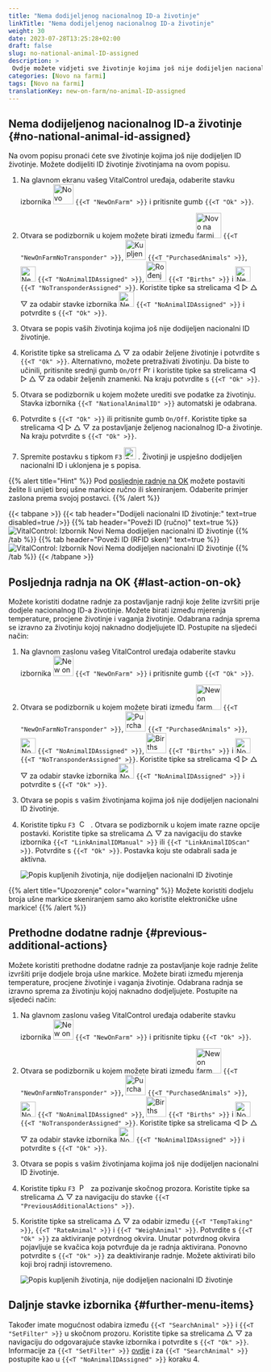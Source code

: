 ```yaml
---
title: "Nema dodijeljenog nacionalnog ID-a životinje"
linkTitle: "Nema dodijeljenog nacionalnog ID-a životinje"
weight: 30
date: 2023-07-28T13:25:28+02:00
draft: false
slug: no-national-animal-ID-assigned
description: >
 Ovdje možete vidjeti sve životinje kojima još nije dodijeljen nacionalni ID životinje i dodijeliti im nacionalni ID životinje.
categories: [Novo na farmi]
tags: [Novo na farmi]
translationKey: new-on-farm/no-animal-ID-assigned
---
```

## Nema dodijeljenog nacionalnog ID-a životinje {#no-national-animal-id-assigned}

Na ovom popisu pronaći ćete sve životinje kojima još nije dodijeljen ID životinje. Možete dodijeliti ID životinje životinjama na ovom popisu.

1. Na glavnom ekranu vašeg VitalControl uređaja, odaberite stavku izbornika <img src="/icons/main/new-on-farm.svg" width="40" align="bottom" alt="Novo na farmi" /> `{{<T "NewOnFarm" >}}` i pritisnite gumb `{{<T "Ok" >}}`.

2. Otvara se podizbornik u kojem možete birati između <img src="/icons/registration/new-on-farm-no-transponder.svg" width="50" align="bottom" alt="Novo na farmi, bez transpondera" /> `{{<T "NewOnFarmNoTransponder" >}}`, <img src="/icons/main/new-on-farm.svg" width="40" align="bottom" alt="Kupljene životinje" /> `{{<T "PurchasedAnimals" >}}`, <img src="/icons/registration/no-eartag-number.svg" width="30" align="bottom" alt="Nema nacionalnog ID-a životinje" /> `{{<T "NoAnimalIDAssigned" >}}`, <img src="/icons/main/births.svg" width="40" align="bottom" alt="Rođenja" /> `{{<T "Births" >}}` i <img src="/icons/registration/no-transponder.svg" width="30" align="bottom" alt="Nema dodijeljenog transpondera" /> `{{<T "NoTransponderAssigned" >}}`. Koristite tipke sa strelicama ◁ ▷ △ ▽ za odabir stavke izbornika <img src="/icons/registration/no-eartag-number.svg" width="30" align="bottom" alt="Nema nacionalnog ID-a životinje" /> `{{<T "NoAnimalIDAssigned" >}}` i potvrdite s `{{<T "Ok" >}}`.

3. Otvara se popis vaših životinja kojima još nije dodijeljen nacionalni ID životinje.

4. Koristite tipke sa strelicama △ ▽ za odabir željene životinje i potvrdite s `{{<T "Ok" >}}`. Alternativno, možete pretraživati životinju. Da biste to učinili, pritisnite srednji gumb `On/Off` <img src="/icons/footer/search.svg" width="15" align="bottom" alt="Pretraživanje" /> i koristite tipke sa strelicama ◁ ▷ △ ▽ za odabir željenih znamenki. Na kraju potvrdite s `{{<T "Ok" >}}`.


5. Otvara se podizbornik u kojem možete urediti sve podatke za životinju. Stavka izbornika `{{<T "NationalAnimalID" >}}` automatski je odabrana.

6. Potvrdite s `{{<T "Ok" >}}` ili pritisnite gumb `On/Off`. Koristite tipke sa strelicama ◁ ▷ △ ▽ za postavljanje željenog nacionalnog ID-a životinje. Na kraju potvrdite s `{{<T "Ok" >}}`.

7. Spremite postavku s tipkom `F3` <img src="/icons/footer/save.svg" width="24" align="bottom" alt="Save" />&nbsp;. Životinji je uspješno dodijeljen nacionalni ID i uklonjena je s popisa.

{{% alert title="Hint" %}}
Pod [posljednje radnje na OK](#last-action-on-ok) možete postaviti želite li unijeti broj ušne markice ručno ili skeniranjem. Odaberite primjer zaslona prema svojoj postavci. 
{{% /alert %}}

{{< tabpane >}}
{{< tab header="Dodijeli nacionalni ID životinje:" text=true disabled=true />}}
{{% tab header="Poveži ID (ručno)" text=true %}}
![VitalControl: Izbornik Novi Nema dodijeljen nacionalni ID životinje](../images/noanimalID.png "Poveži ID (ručno)")
{{% /tab %}}
{{% tab header="Poveži ID (RFID sken)" text=true %}}
![VitalControl: Izbornik Novi Nema dodijeljen nacionalni ID životinje](../images/noanimalID-scan.png "Poveži ID (RFID sken)")
{{% /tab %}}
{{< /tabpane >}}        

## Posljednja radnja na OK {#last-action-on-ok}

Možete koristiti dodatne radnje za postavljanje radnji koje želite izvršiti prije dodjele nacionalnog ID-a životinje. Možete birati između mjerenja temperature, procjene životinje i vaganja životinje. Odabrana radnja sprema se izravno za životinju kojoj naknadno dodjeljujete ID. Postupite na sljedeći način:

1. Na glavnom zaslonu vašeg VitalControl uređaja odaberite stavku izbornika <img src="/icons/main/new-on-farm.svg" width="40" align="bottom" alt="New on farm" /> `{{<T "NewOnFarm" >}}` i pritisnite gumb `{{<T "Ok" >}}`.

2. Otvara se podizbornik u kojem možete birati između <img src="/icons/registration/new-on-farm-no-transponder.svg" width="50" align="bottom" alt="New on farm, no transponder" /> `{{<T "NewOnFarmNoTransponder" >}}`, <img src="/icons/main/new-on-farm.svg" width="40" align="bottom" alt="Purchased animals" /> `{{<T "PurchasedAnimals" >}}`, <img src="/icons/registration/no-eartag-number.svg" width="30" align="bottom" alt="No national animal ID" /> `{{<T "NoAnimalIDAssigned" >}}`, <img src="/icons/main/births.svg" width="40" align="bottom" alt="Births" /> `{{<T "Births" >}}` i <img src="/icons/registration/no-transponder.svg" width="30" align="bottom" alt="No transponder assigned" /> `{{<T "NoTransponderAssigned" >}}`. Koristite tipke sa strelicama ◁ ▷ △ ▽ za odabir stavke izbornika <img src="/icons/registration/no-eartag-number.svg" width="30" align="bottom" alt="No national animal ID" /> `{{<T "NoAnimalIDAssigned" >}}` i potvrdite s `{{<T "Ok" >}}`.


3. Otvara se popis s vašim životinjama kojima još nije dodijeljen nacionalni ID životinje.

4. Koristite tipku `F3` &nbsp;<img src="/icons/footer/open-popup.svg" width="15" align="bottom" alt="Call popup" />&nbsp; . Otvara se podizbornik u kojem imate razne opcije postavki. Koristite tipke sa strelicama △ ▽ za navigaciju do stavke izbornika `{{<T "LinkAnimalIDManual" >}}` ili `{{<T "LinkAnimalIDScan" >}}`. Potvrdite s `{{<T "Ok" >}}`. Postavka koju ste odabrali sada je aktivna.

    ![Popis kupljenih životinja, nije dodijeljen nacionalni ID životinje](../images/link.png "Nije dodijeljen nacionalni ID životinje, Poveži")

{{% alert title="Upozorenje" color="warning" %}}
Možete koristiti dodjelu broja ušne markice skeniranjem samo ako koristite elektroničke ušne markice!
{{% /alert %}}

## Prethodne dodatne radnje {#previous-additional-actions}

Možete koristiti prethodne dodatne radnje za postavljanje koje radnje želite izvršiti prije dodjele broja ušne markice. Možete birati između mjerenja temperature, procjene životinje i vaganja životinje. Odabrana radnja se izravno sprema za životinju kojoj naknadno dodjeljujete. Postupite na sljedeći način:

1. Na glavnom zaslonu vašeg VitalControl uređaja odaberite stavku izbornika <img src="/icons/main/new-on-farm.svg" width="40" align="bottom" alt="New on farm" /> `{{<T "NewOnFarm" >}}` i pritisnite tipku `{{<T "Ok" >}}`.

2. Otvara se podizbornik u kojem možete birati između <img src="/icons/registration/new-on-farm-no-transponder.svg" width="50" align="bottom" alt="New on farm, no transponder" /> `{{<T "NewOnFarmNoTransponder" >}}`, <img src="/icons/main/new-on-farm.svg" width="40" align="bottom" alt="Purchased animals" /> `{{<T "PurchasedAnimals" >}}`, <img src="/icons/registration/no-eartag-number.svg" width="30" align="bottom" alt="No national animal ID" /> `{{<T "NoAnimalIDAssigned" >}}`, <img src="/icons/main/births.svg" width="40" align="bottom" alt="Births" /> `{{<T "Births" >}}` i <img src="/icons/registration/no-transponder.svg" width="30" align="bottom" alt="No transponder assigned" /> `{{<T "NoTransponderAssigned" >}}`. Koristite tipke sa strelicama ◁ ▷ △ ▽ za odabir stavke izbornika <img src="/icons/registration/no-eartag-number.svg" width="30" align="bottom" alt="No national animal ID" /> `{{<T "NoAnimalIDAssigned" >}}` i potvrdite s `{{<T "Ok" >}}`.


3. Otvara se popis s vašim životinjama kojima još nije dodijeljen nacionalni ID životinje.

4. Koristite tipku `F3` &nbsp;<img src="/icons/footer/open-popup.svg" width="15" align="bottom" alt="Poziv skočnog prozora" />&nbsp; za pozivanje skočnog prozora. Koristite tipke sa strelicama △ ▽ za navigaciju do stavke `{{<T "PreviousAdditionalActions" >}}`.

5. Koristite tipke sa strelicama △ ▽ za odabir između `{{<T "TempTaking" >}}`, `{{<T "RateAnimal" >}}` i `{{<T "WeighAnimal" >}}`. Potvrdite s `{{<T "Ok" >}}` za aktiviranje potvrdnog okvira. Unutar potvrdnog okvira pojavljuje se kvačica koja potvrđuje da je radnja aktivirana. Ponovno potvrdite s `{{<T "Ok" >}}` za deaktiviranje radnje. Možete aktivirati bilo koji broj radnji istovremeno.

    ![Popis kupljenih životinja, nije dodijeljen nacionalni ID životinje](../images/aidditional-actions.png "Nije dodijeljen nacionalni ID životinje, Link")

 ## Daljnje stavke izbornika {#further-menu-items}

Također imate mogućnost odabira između `{{<T "SearchAnimal" >}}` i `{{<T "SetFilter" >}}` u skočnom prozoru. Koristite tipke sa strelicama △ ▽ za navigaciju do odgovarajuće stavke izbornika i potvrdite s `{{<T "Ok" >}}`. Informacije za `{{<T "SetFilter" >}}` [ovdje](/hr/docs/filter/) i za `{{<T "SearchAnimal" >}}` postupite kao u `{{<T "NoAnimalIDAssigned" >}}` koraku 4.
